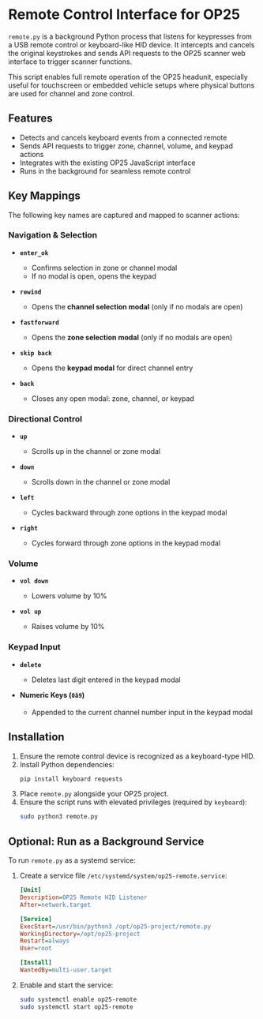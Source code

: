 # Remote Control Interface for OP25

`remote.py` is a background Python process that listens for keypresses from a USB remote control or keyboard-like HID device. It intercepts and cancels the original keystrokes and sends API requests to the OP25 scanner web interface to trigger scanner functions.

This script enables full remote operation of the OP25 headunit, especially useful for touchscreen or embedded vehicle setups where physical buttons are used for channel and zone control.

## Features

- Detects and cancels keyboard events from a connected remote
- Sends API requests to trigger zone, channel, volume, and keypad actions
- Integrates with the existing OP25 JavaScript interface
- Runs in the background for seamless remote control

## Key Mappings

The following key names are captured and mapped to scanner actions:

### Navigation & Selection

- **`enter_ok`**  
  - Confirms selection in zone or channel modal  
  - If no modal is open, opens the keypad

- **`rewind`**  
  - Opens the **channel selection modal** (only if no modals are open)

- **`fastforward`**  
  - Opens the **zone selection modal** (only if no modals are open)

- **`skip back`**  
  - Opens the **keypad modal** for direct channel entry

- **`back`**  
  - Closes any open modal: zone, channel, or keypad

### Directional Control

- **`up`**  
  - Scrolls up in the channel or zone modal

- **`down`**  
  - Scrolls down in the channel or zone modal

- **`left`**  
  - Cycles backward through zone options in the keypad modal

- **`right`**  
  - Cycles forward through zone options in the keypad modal

### Volume

- **`vol down`**  
  - Lowers volume by 10%

- **`vol up`**  
  - Raises volume by 10%

### Keypad Input

- **`delete`**  
  - Deletes last digit entered in the keypad modal

- **Numeric Keys (`0â9`)**  
  - Appended to the current channel number input in the keypad modal

## Installation

1. Ensure the remote control device is recognized as a keyboard-type HID.
2. Install Python dependencies:
   ```bash
   pip install keyboard requests
   ```
3. Place `remote.py` alongside your OP25 project.
4. Ensure the script runs with elevated privileges (required by `keyboard`):
   ```bash
   sudo python3 remote.py
   ```

## Optional: Run as a Background Service

To run `remote.py` as a systemd service:

1. Create a service file `/etc/systemd/system/op25-remote.service`:
   ```ini
   [Unit]
   Description=OP25 Remote HID Listener
   After=network.target

   [Service]
   ExecStart=/usr/bin/python3 /opt/op25-project/remote.py
   WorkingDirectory=/opt/op25-project
   Restart=always
   User=root

   [Install]
   WantedBy=multi-user.target
   ```

2. Enable and start the service:
   ```bash
   sudo systemctl enable op25-remote
   sudo systemctl start op25-remote
   ```